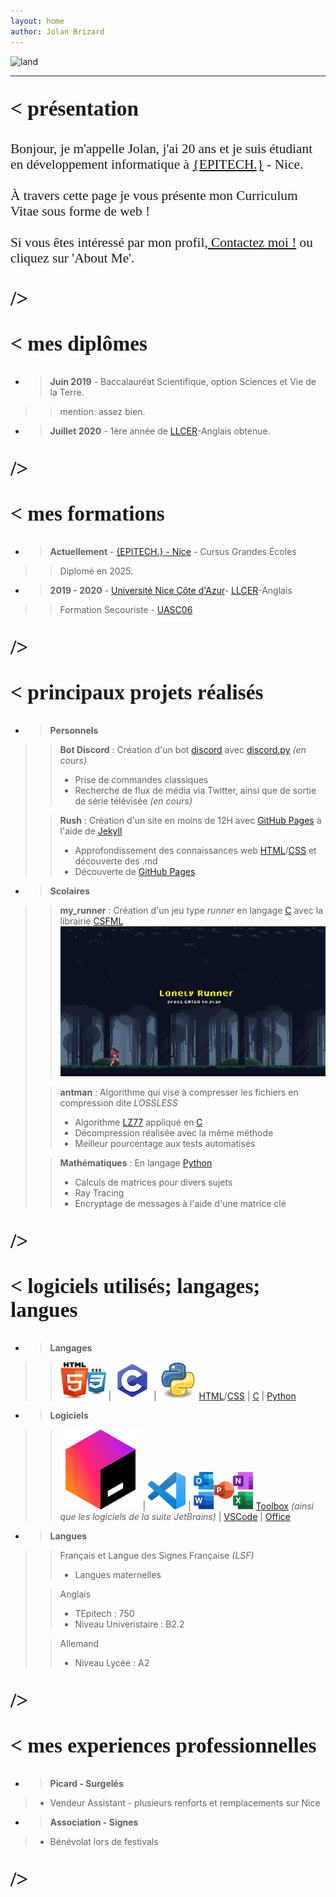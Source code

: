 ```yaml
---
layout: home
author: Jolan Brizard
---
```



![land](assets/lands.jpeg)


***



<h2><p style="font-family: american typewriter; font-size:25pt; font-weight: 600">
    < présentation
</p></h2>


<h2><div class="trigger"><p style="font-family: gill sans; font-size:16pt; font-weight: 400">
    Bonjour, je m'appelle Jolan, j'ai 20 ans et je suis étudiant en développement informatique à <a class="page-link" href="https://www.epitech.eu/fr/">{EPITECH.}</a> - Nice.
    <br>
    <br>
    À travers cette page je vous présente mon Curriculum Vitae sous forme de web !
    <br>
    <br>
    Si vous êtes intéressé par mon profil,<a class="page-link" href="/about/"> Contactez moi !</a>
    ou cliquez sur 'About Me'.
</p></div></h2>



<h2><p style="font-family: american typewriter; font-size:25pt; font-weight: 600">
    />
</p></h2>


<h2><p style="font-family: american typewriter; font-size:25pt; font-weight: 600">
    < mes diplômes
</p></h2>


* > **Juin 2019** - Baccalauréat Scientifique, option Sciences et Vie de la Terre.
>> mention: assez bien.
* > **Juillet 2020** - 1ère année de [LLCER](https://fr.wikipedia.org/wiki/Licence_de_langues,_litt%C3%A9ratures_et_civilisations_%C3%A9trang%C3%A8res_et_r%C3%A9gionales)-Anglais obtenue.


<h2><p style="font-family: american typewriter; font-size:25pt; font-weight: 600">
    />
</p></h2>



<h2><p style="font-family: american typewriter; font-size:25pt; font-weight: 600">
    < mes formations
</p></h2>


* > **Actuellement** - [{EPITECH.} - Nice](https://www.epitech.eu/fr/ecole-informatique-nice/) - Cursus Grandes Écoles
>> Diplomé en 2025.
* > **2019 - 2020** - [Université Nice Côte d'Azur](https://univ-cotedazur.fr/)- [LLCER](https://fr.wikipedia.org/wiki/Licence_de_langues,_litt%C3%A9ratures_et_civilisations_%C3%A9trang%C3%A8res_et_r%C3%A9gionales)-Anglais
>> Formation Secouriste - [UASC06](http://www.uasc06.org/)


<h2><p style="font-family: american typewriter; font-size:25pt; font-weight: 600">
    />
</p></h2>




<h2><p style="font-family: american typewriter; font-size:25pt; font-weight: 600">
    < principaux projets réalisés
</p></h2>


* > **Personnels**
>>  **Bot Discord** : Création d'un bot [discord](https://fr.wikipedia.org/wiki/Discord_(logiciel)) avec [discord.py](https://discordpy.readthedocs.io/en/latest/index.html) *(en cours)*
>>- Prise de commandes classiques
>>- Recherche de flux de média via Twitter, ainsi que de sortie de série télévisée *(en cours)*
>
>> **Rush** : Création d'un site en moins de 12H avec [GitHub Pages](https://pages.github.com/) à l'aide de [Jekyll](https://jekyllrb.com/)
>>- Approfondissement des connaissances web [HTML](https://fr.wikipedia.org/wiki/Hypertext_Markup_Language)/[CSS](https://fr.wikipedia.org/wiki/Feuilles_de_style_en_cascade) et découverte des .md
>>- Découverte de [GitHub Pages](https://pages.github.com/)
* > **Scolaires**
>> **my_runner** : Création d'un jeu type *runner* en langage [C](https://fr.wikipedia.org/wiki/C_(langage)) avec la librairie [CSFML](https://www.sfml-dev.org/download/csfml/index-fr.php) ![](assets/runner.png)
>
>> **antman** : Algorithme qui vise à compresser les fichiers en compression dite *LOSSLESS*
>>- Algorithme [LZ77](https://en.wikipedia.org/wiki/LZ77_and_LZ78) appliqué en [C](https://fr.wikipedia.org/wiki/C_(langage))
>>- Décompression réalisée avec la même méthode
>>- Meilleur pourcentage aux tests automatisés
>
>> **Mathématiques** : En langage [Python](https://fr.wikipedia.org/wiki/Python_(langage))
>>- Calculs de matrices pour divers sujets
>>- Ray Tracing
>>- Encryptage de messages à l'aide d'une matrice clé


<h2><p style="font-family: american typewriter; font-size:25pt; font-weight: 600">
    />
</p></h2>



<h2><p style="font-family: american typewriter; font-size:25pt; font-weight: 600">
    < logiciels utilisés; langages; langues
</p></h2>


* > **Langages**
>> ![html css](assets/htmlcss.png) | ![C](assets/c.png) | ![Python](assets/python.png)
>> [HTML](https://fr.wikipedia.org/wiki/Hypertext_Markup_Language)/[CSS](https://fr.wikipedia.org/wiki/Feuilles_de_style_en_cascade) | [C](https://fr.wikipedia.org/wiki/C_(langage)) | [Python](https://fr.wikipedia.org/wiki/Python_(langage))
>
* > **Logiciels**
>> ![Toolbox](assets/toolbox.png) | ![VS](assets/vscode_icon.png) | ![Office](assets/suite_office_icon.png)
>> [Toolbox](https://www.jetbrains.com/fr-fr/toolbox-app/) *(ainsi que les logiciels de la suite JetBrains)* | [VSCode](https://code.visualstudio.com/) | [Office](https://www.office.com/)
>
* > **Langues**
>> Français et Langue des Signes Française *(LSF)*
>>- Langues maternelles
>
>> Anglais
>>- TEpitech : 750
>>- Niveau Univeristaire :  B2.2
>
>> Allemand
>>- Niveau Lycée : A2

<h2><p style="font-family: american typewriter; font-size:25pt; font-weight: 600">
    />
</p></h2>



<h2><p style="font-family: american typewriter; font-size:25pt; font-weight: 600">
    < mes experiences professionnelles
</p></h2>


* > **Picard - Surgelés**
>- Vendeur Assistant - plusieurs renforts et remplacements sur Nice
* > **Association - Signes**
>- Bénévolat lors de festivals


<h2><p style="font-family: american typewriter; font-size:25pt; font-weight: 600">
    />
</p></h2>